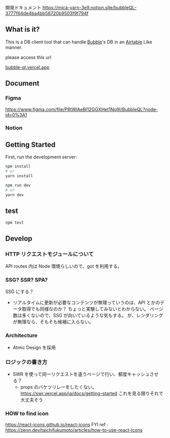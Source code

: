 開発ドキュメント
https://mica-yarn-3e9.notion.site/bubbleQL-3777f64de4ba4bb58720b9503f9f794f

## What is it?

This is a DB client tool that can handle [Bubble](https://bubble.io)'s DB in an [Airtable](https://airtable.com/) Like manner.

please access this url

[bubble-ql.vercel.app](http://bubble-ql.vercel.app)

## Document

### Figma

https://www.figma.com/file/P8tWlAeBI12GGXHet1Nq9l/BubbleQL?node-id=0%3A1

### Notion

## Getting Started

First, run the development server:

```bash
npm install
# or
yarn install
```

```bash
npm run dev
# or
yarn dev
```

## test

```
npm test
```

## Develop

### HTTP リクエストモジュールについて

API routes 内は Node 環境らしいので、got を利用する。

### SSG? SSR? SPA?

SSG にする？

- リアルタイムに更新が必要なコンテンツが無理っていうのは、API とかのデータ取得でも同様なのか？
  ちょっと実験してみないとわからない。
  ページ数は多くないので、SSG が向いているような気もする。
  が、レンダリングが無理なら、そもそも候補に入らない。

### Architecture

- Atmic Design を採用

### ロジックの書き方

- SWR を使って同一リクエストを違うページで行い、都度キャッシュさせる？
  - props のバケツリレーをしたくない。
    https://swr.vercel.app/ja/docs/getting-started
    これを見る限りそれで大丈夫そう

### HOW to find icon

https://react-icons.github.io/react-icons
FYI ref : https://zenn.dev/taichifukumoto/articles/how-to-use-react-icons
